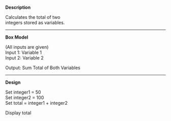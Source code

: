 **Description**

Calculates the total of two  
integers stored as variables.

***********************************

**Box Model**

(All inputs are given)  
Input 1: Variable 1  
Input 2: Variable 2

Output: Sum Total of Both Variables

***********************************

**Design**

Set integer1 = 50  
Set integer2 = 100  
Set total = integer1 + integer2

Display total